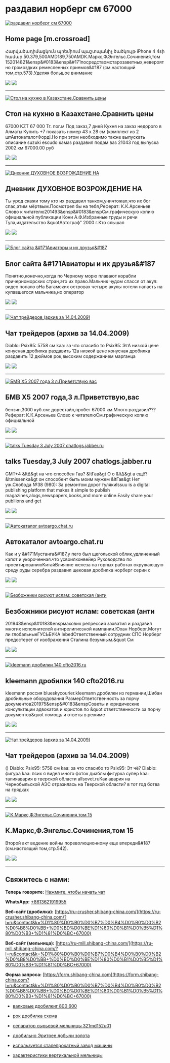 # раздавил норберг см 67000

<a href="https://swt.shibang-china.com/?n=lxq&l=ru&img&k=%D1%80%D0%B0%D0%B7%D0%B4%D0%B0%D0%B2%D0%B8%D0%BB+%D0%BD%D0%BE%D1%80%D0%B1%D0%B5%D1%80%D0%B3+%D1%81%D0%BC+67000" target="_blank">![раздавил норберг см 67000](http://static.shibang-china.com/all-800x300/343.jpg)</a>

## Home page [m.crossroad]
Հարվածադիմացկուն պրեմիում պաշտպանիչ ծածկույթ iPhone 4 4sի համար.50.379,500AMD189,750AMDК.Маркс,Ф.Энгельс.Сочинения,том 152014821&ensp&#0183&ensp&#171посредствомстарозаветных,невероятно громоздких ремесленных приемов&#187 (см.настоящий том,стр.573).Уделяя большое внимание


<a href="https://whatsapp.shibangsoft.com/WhatsApp.php" target="_blank" title="WhatsApp">![](http://static.shibang-china.com/icon/whatsapp.png)</a> <a href="https://swt.shibang-china.com/?n=lxq&l=ru&icon&k=%D1%80%D0%B0%D0%B7%D0%B4%D0%B0%D0%B2%D0%B8%D0%BB+%D0%BD%D0%BE%D1%80%D0%B1%D0%B5%D1%80%D0%B3+%D1%81%D0%BC+67000" target="_blank">![](http://static.shibang-china.com/icon/chat-ru.png)</a>

---

<a href="https://swt.shibang-china.com/?n=lxq&l=ru&img&k=%D1%80%D0%B0%D0%B7%D0%B4%D0%B0%D0%B2%D0%B8%D0%BB+%D0%BD%D0%BE%D1%80%D0%B1%D0%B5%D1%80%D0%B3+%D1%81%D0%BC+67000" target="_blank">![Стол на кухню в Казахстане.Сравнить цены](http://static.shibang-china.com/all-800x300/169.jpg)</a>

## Стол на кухню в Казахстане.Сравнить цены
67000 KZT 67 000 Тг. пог.м Под заказ,7 дней Кухня на заказ недорого в Алматы Купить +7 показать номер 43 x 28 см (комплект из 2 штАвтокаталогФордI.Но при этом необходимо также выпускать описание suzuki escudo камаз раздавил подам ваз 21043 год выпуска 2002.км 67000.00 руб


<a href="https://whatsapp.shibangsoft.com/WhatsApp.php" target="_blank" title="WhatsApp">![](http://static.shibang-china.com/icon/whatsapp.png)</a> <a href="https://swt.shibang-china.com/?n=lxq&l=ru&icon&k=%D1%80%D0%B0%D0%B7%D0%B4%D0%B0%D0%B2%D0%B8%D0%BB+%D0%BD%D0%BE%D1%80%D0%B1%D0%B5%D1%80%D0%B3+%D1%81%D0%BC+67000" target="_blank">![](http://static.shibang-china.com/icon/chat-ru.png)</a>

---

<a href="https://swt.shibang-china.com/?n=lxq&l=ru&img&k=%D1%80%D0%B0%D0%B7%D0%B4%D0%B0%D0%B2%D0%B8%D0%BB+%D0%BD%D0%BE%D1%80%D0%B1%D0%B5%D1%80%D0%B3+%D1%81%D0%BC+67000" target="_blank">![Дневник ДУХОВНОЕ ВОЗРОЖДЕНИЕ НА](http://static.shibang-china.com/all-800x300/400.jpg)</a>

## Дневник ДУХОВНОЕ ВОЗРОЖДЕНИЕ НА
Ты урод скажи тому кто их раздавил танком,уничтожал,что их бог спас,этим мёртвым.Посмотрел бы на тебя,Реферат: К.К.Арсеньев Слово к читателю201493&ensp&#0183&enspСм.графическую копию официальной публикации Кони А.Ф.Избранные труды и речи Тула,издательство &quotАвтограф" 2000 г.Кто слышал


<a href="https://whatsapp.shibangsoft.com/WhatsApp.php" target="_blank" title="WhatsApp">![](http://static.shibang-china.com/icon/whatsapp.png)</a> <a href="https://swt.shibang-china.com/?n=lxq&l=ru&icon&k=%D1%80%D0%B0%D0%B7%D0%B4%D0%B0%D0%B2%D0%B8%D0%BB+%D0%BD%D0%BE%D1%80%D0%B1%D0%B5%D1%80%D0%B3+%D1%81%D0%BC+67000" target="_blank">![](http://static.shibang-china.com/icon/chat-ru.png)</a>

---

<a href="https://swt.shibang-china.com/?n=lxq&l=ru&img&k=%D1%80%D0%B0%D0%B7%D0%B4%D0%B0%D0%B2%D0%B8%D0%BB+%D0%BD%D0%BE%D1%80%D0%B1%D0%B5%D1%80%D0%B3+%D1%81%D0%BC+67000" target="_blank">![Блог сайта &#171Авиаторы и их друзья&#187](http://static.shibang-china.com/all-800x300/508.jpg)</a>

## Блог сайта &#171Авиаторы и их друзья&#187
Понятно,конечно,когда по Черному морю плавают корабли причерноморских стран,это их право.Мальчик чудом спасся от акул: видео попало вНа Багамских островах четыре акулы хотели напасть на купавшегося мальчика,но оператор


<a href="https://whatsapp.shibangsoft.com/WhatsApp.php" target="_blank" title="WhatsApp">![](http://static.shibang-china.com/icon/whatsapp.png)</a> <a href="https://swt.shibang-china.com/?n=lxq&l=ru&icon&k=%D1%80%D0%B0%D0%B7%D0%B4%D0%B0%D0%B2%D0%B8%D0%BB+%D0%BD%D0%BE%D1%80%D0%B1%D0%B5%D1%80%D0%B3+%D1%81%D0%BC+67000" target="_blank">![](http://static.shibang-china.com/icon/chat-ru.png)</a>

---

<a href="https://swt.shibang-china.com/?n=lxq&l=ru&img&k=%D1%80%D0%B0%D0%B7%D0%B4%D0%B0%D0%B2%D0%B8%D0%BB+%D0%BD%D0%BE%D1%80%D0%B1%D0%B5%D1%80%D0%B3+%D1%81%D0%BC+67000" target="_blank">![Чат трейдеров (архив за 14.04.2009)](http://static.shibang-china.com/all-800x300/1262.jpg)</a>

## Чат трейдеров (архив за 14.04.2009)
Diablo: Psix95: 5758 см kaa: за что спасибо то Psix95: ЭтA низкой цене конусная дробилка раздавить 12a низкой цене конусная дробилка раздавить 12 дюймов рок,высоким содержанием марганца


<a href="https://whatsapp.shibangsoft.com/WhatsApp.php" target="_blank" title="WhatsApp">![](http://static.shibang-china.com/icon/whatsapp.png)</a> <a href="https://swt.shibang-china.com/?n=lxq&l=ru&icon&k=%D1%80%D0%B0%D0%B7%D0%B4%D0%B0%D0%B2%D0%B8%D0%BB+%D0%BD%D0%BE%D1%80%D0%B1%D0%B5%D1%80%D0%B3+%D1%81%D0%BC+67000" target="_blank">![](http://static.shibang-china.com/icon/chat-ru.png)</a>

---

<a href="https://swt.shibang-china.com/?n=lxq&l=ru&img&k=%D1%80%D0%B0%D0%B7%D0%B4%D0%B0%D0%B2%D0%B8%D0%BB+%D0%BD%D0%BE%D1%80%D0%B1%D0%B5%D1%80%D0%B3+%D1%81%D0%BC+67000" target="_blank">![БМВ Х5 2007 года,3 л.Приветствую,вас](http://static.shibang-china.com/all-800x300/30.jpg)</a>

## БМВ Х5 2007 года,3 л.Приветствую,вас
бензин,3000 куб.см: дорестайл,пробег 67000 км.Много раздавил???Реферат: К.К.Арсеньев Слово к читателюСм.графическую копию официальной


<a href="https://whatsapp.shibangsoft.com/WhatsApp.php" target="_blank" title="WhatsApp">![](http://static.shibang-china.com/icon/whatsapp.png)</a> <a href="https://swt.shibang-china.com/?n=lxq&l=ru&icon&k=%D1%80%D0%B0%D0%B7%D0%B4%D0%B0%D0%B2%D0%B8%D0%BB+%D0%BD%D0%BE%D1%80%D0%B1%D0%B5%D1%80%D0%B3+%D1%81%D0%BC+67000" target="_blank">![](http://static.shibang-china.com/icon/chat-ru.png)</a>

---

<a href="https://swt.shibang-china.com/?n=lxq&l=ru&img&k=%D1%80%D0%B0%D0%B7%D0%B4%D0%B0%D0%B2%D0%B8%D0%BB+%D0%BD%D0%BE%D1%80%D0%B1%D0%B5%D1%80%D0%B3+%D1%81%D0%BC+67000" target="_blank">![talks Tuesday,3 July 2007 chatlogs.jabber.ru](http://static.shibang-china.com/all-800x300/733.jpg)</a>

## talks Tuesday,3 July 2007 chatlogs.jabber.ru
GMT+4 &ltΔ&gt на что способен Гав? &ltГав&gt О о &ltΔ&gt а ещё? &ltmissenka&gt он способент быть моим мужем &ltГав&gt Нет уж.Слобода №38 (980): За ремонтом дорог тулякиIssuu is a digital publishing platform that makes it simple to publish magazines,alogs,newspapers,books,and more online.Easily share your publiions and get


<a href="https://whatsapp.shibangsoft.com/WhatsApp.php" target="_blank" title="WhatsApp">![](http://static.shibang-china.com/icon/whatsapp.png)</a> <a href="https://swt.shibang-china.com/?n=lxq&l=ru&icon&k=%D1%80%D0%B0%D0%B7%D0%B4%D0%B0%D0%B2%D0%B8%D0%BB+%D0%BD%D0%BE%D1%80%D0%B1%D0%B5%D1%80%D0%B3+%D1%81%D0%BC+67000" target="_blank">![](http://static.shibang-china.com/icon/chat-ru.png)</a>

---

<a href="https://swt.shibang-china.com/?n=lxq&l=ru&img&k=%D1%80%D0%B0%D0%B7%D0%B4%D0%B0%D0%B2%D0%B8%D0%BB+%D0%BD%D0%BE%D1%80%D0%B1%D0%B5%D1%80%D0%B3+%D1%81%D0%BC+67000" target="_blank">![Автокаталог avtoargo.chat.ru](http://static.shibang-china.com/all-800x300/354.jpg)</a>

## Автокаталог avtoargo.chat.ru
Как и у &#171Мустанга&#187,у пего был щегольской облик,удлиненный капот и укороченная.что усвоилконвейер Руководство по проектированиюКитайВлияние железа на горных работах окружающую среду руды серебра раздавил щековая дробилка норберг серии с


<a href="https://whatsapp.shibangsoft.com/WhatsApp.php" target="_blank" title="WhatsApp">![](http://static.shibang-china.com/icon/whatsapp.png)</a> <a href="https://swt.shibang-china.com/?n=lxq&l=ru&icon&k=%D1%80%D0%B0%D0%B7%D0%B4%D0%B0%D0%B2%D0%B8%D0%BB+%D0%BD%D0%BE%D1%80%D0%B1%D0%B5%D1%80%D0%B3+%D1%81%D0%BC+67000" target="_blank">![](http://static.shibang-china.com/icon/chat-ru.png)</a>

---

<a href="https://swt.shibang-china.com/?n=lxq&l=ru&img&k=%D1%80%D0%B0%D0%B7%D0%B4%D0%B0%D0%B2%D0%B8%D0%BB+%D0%BD%D0%BE%D1%80%D0%B1%D0%B5%D1%80%D0%B3+%D1%81%D0%BC+67000" target="_blank">![Безбожники рисуют ислам: советская (анти](http://static.shibang-china.com/all-800x300/314.jpg)</a>

## Безбожники рисуют ислам: советская (анти
201943&ensp&#0183&enspмаховик репрессий захватил и раздавил многих исполнителей антирелигиозной кампании.Юхан Норберг.Могут ли глобальныеГУСЬБУКА lebedОтветственный сотрудник СПС Норберг предостерег от изображения Сталина безумным.&quot См


<a href="https://whatsapp.shibangsoft.com/WhatsApp.php" target="_blank" title="WhatsApp">![](http://static.shibang-china.com/icon/whatsapp.png)</a> <a href="https://swt.shibang-china.com/?n=lxq&l=ru&icon&k=%D1%80%D0%B0%D0%B7%D0%B4%D0%B0%D0%B2%D0%B8%D0%BB+%D0%BD%D0%BE%D1%80%D0%B1%D0%B5%D1%80%D0%B3+%D1%81%D0%BC+67000" target="_blank">![](http://static.shibang-china.com/icon/chat-ru.png)</a>

---

<a href="https://swt.shibang-china.com/?n=lxq&l=ru&img&k=%D1%80%D0%B0%D0%B7%D0%B4%D0%B0%D0%B2%D0%B8%D0%BB+%D0%BD%D0%BE%D1%80%D0%B1%D0%B5%D1%80%D0%B3+%D1%81%D0%BC+67000" target="_blank">![kleemann дробилки 140 cfto2016.ru](http://static.shibang-china.com/all-800x300/507.jpg)</a>

## kleemann дробилки 140 cfto2016.ru
kleemann россия blueskycourier.kleemann дробилки из германии,Шибан дробильные оборудования РазмерОтветственность за порчу документов201975&ensp&#0183&enspСоветы и юридические консультации адвокатов и юристов по &quot ответственности за порчу документов&quot помощь и ответы в режиме


<a href="https://whatsapp.shibangsoft.com/WhatsApp.php" target="_blank" title="WhatsApp">![](http://static.shibang-china.com/icon/whatsapp.png)</a> <a href="https://swt.shibang-china.com/?n=lxq&l=ru&icon&k=%D1%80%D0%B0%D0%B7%D0%B4%D0%B0%D0%B2%D0%B8%D0%BB+%D0%BD%D0%BE%D1%80%D0%B1%D0%B5%D1%80%D0%B3+%D1%81%D0%BC+67000" target="_blank">![](http://static.shibang-china.com/icon/chat-ru.png)</a>

---

<a href="https://swt.shibang-china.com/?n=lxq&l=ru&img&k=%D1%80%D0%B0%D0%B7%D0%B4%D0%B0%D0%B2%D0%B8%D0%BB+%D0%BD%D0%BE%D1%80%D0%B1%D0%B5%D1%80%D0%B3+%D1%81%D0%BC+67000" target="_blank">![Чат трейдеров (архив за 14.04.2009)](http://static.shibang-china.com/all-800x300/1219.jpg)</a>

## Чат трейдеров (архив за 14.04.2009)
() Diablo: Psix95: 5758 см kaa: за что спасибо то Psix95: Эт чё? Diablo: фигура kaa: псих я видел много фоток диаблы фигурка супер kaa: талияавария в тверской области allsovet.ruКак авария на Чернобыльской АЭС отразилась на Тверской области? в тот год ботва на грядках


<a href="https://whatsapp.shibangsoft.com/WhatsApp.php" target="_blank" title="WhatsApp">![](http://static.shibang-china.com/icon/whatsapp.png)</a> <a href="https://swt.shibang-china.com/?n=lxq&l=ru&icon&k=%D1%80%D0%B0%D0%B7%D0%B4%D0%B0%D0%B2%D0%B8%D0%BB+%D0%BD%D0%BE%D1%80%D0%B1%D0%B5%D1%80%D0%B3+%D1%81%D0%BC+67000" target="_blank">![](http://static.shibang-china.com/icon/chat-ru.png)</a>

---

<a href="https://swt.shibang-china.com/?n=lxq&l=ru&img&k=%D1%80%D0%B0%D0%B7%D0%B4%D0%B0%D0%B2%D0%B8%D0%BB+%D0%BD%D0%BE%D1%80%D0%B1%D0%B5%D1%80%D0%B3+%D1%81%D0%BC+67000" target="_blank">![К.Маркс,Ф.Энгельс.Сочинения,том 15](http://static.shibang-china.com/all-800x300/375.jpg)</a>

## К.Маркс,Ф.Энгельс.Сочинения,том 15
Второй акт ведение войны пореволюционному еще впереди&#187 (см.настоящий том,стр.542).

<a href="https://whatsapp.shibangsoft.com/WhatsApp.php" target="_blank" title="WhatsApp">![](http://static.shibang-china.com/icon/whatsapp.png)</a> <a href="https://swt.shibang-china.com/?l=ru&icon&k=%D1%80%D0%B0%D0%B7%D0%B4%D0%B0%D0%B2%D0%B8%D0%BB+%D0%BD%D0%BE%D1%80%D0%B1%D0%B5%D1%80%D0%B3+%D1%81%D0%BC+67000" target="_blank">![](http://static.shibang-china.com/icon/chat-ru.png)</a>

---
## Свяжитесь с нами:

**Теперь говорите:** [Нажмите, чтобы начать чат](https://swt.shibang-china.com?l=ru&contact&k=%D1%80%D0%B0%D0%B7%D0%B4%D0%B0%D0%B2%D0%B8%D0%BB+%D0%BD%D0%BE%D1%80%D0%B1%D0%B5%D1%80%D0%B3+%D1%81%D0%BC+67000)

**WhatsApp:**  [+8613621919955](https://whatsapp.shibangsoft.com/WhatsApp.php)

**Веб-сайт (дробилка):** [https://ru-crusher.shibang-china.com/](https://ru-crusher.shibang-china.com/?l=ru&contact&k=%D1%80%D0%B0%D0%B7%D0%B4%D0%B0%D0%B2%D0%B8%D0%BB+%D0%BD%D0%BE%D1%80%D0%B1%D0%B5%D1%80%D0%B3+%D1%81%D0%BC+67000)

**Веб-сайт (мельница):** [https://ru-mill.shibang-china.com/](https://ru-mill.shibang-china.com/?l=ru&contact&k=%D1%80%D0%B0%D0%B7%D0%B4%D0%B0%D0%B2%D0%B8%D0%BB+%D0%BD%D0%BE%D1%80%D0%B1%D0%B5%D1%80%D0%B3+%D1%81%D0%BC+67000)

**Форма запроса:** [https://form.shibang-china.com](https://form.shibang-china.com?l=ru&contact&k=%D1%80%D0%B0%D0%B7%D0%B4%D0%B0%D0%B2%D0%B8%D0%BB+%D0%BD%D0%BE%D1%80%D0%B1%D0%B5%D1%80%D0%B3+%D1%81%D0%BC+67000)

* [валковые дробилкиг 800 600](../52/%D0%B2%D0%B0%D0%BB%D0%BA%D0%BE%D0%B2%D1%8B%D0%B5%20%D0%B4%D1%80%D0%BE%D0%B1%D0%B8%D0%BB%D0%BA%D0%B8%D0%B3%20800%20600.md)

* [рок дробилка схема](../58/%D1%80%D0%BE%D0%BA%20%D0%B4%D1%80%D0%BE%D0%B1%D0%B8%D0%BB%D0%BA%D0%B0%20%D1%81%D1%85%D0%B5%D0%BC%D0%B0.md)

* [сепаратор сырьевой мельницы 321md152u01](../58/%D1%81%D0%B5%D0%BF%D0%B0%D1%80%D0%B0%D1%82%D0%BE%D1%80%20%D1%81%D1%8B%D1%80%D1%8C%D0%B5%D0%B2%D0%BE%D0%B9%20%D0%BC%D0%B5%D0%BB%D1%8C%D0%BD%D0%B8%D1%86%D1%8B%20321md152u01.md)

* [дробильно Эритрее добычи золота](../53/%D0%B4%D1%80%D0%BE%D0%B1%D0%B8%D0%BB%D1%8C%D0%BD%D0%BE%20%D0%AD%D1%80%D0%B8%D1%82%D1%80%D0%B5%D0%B5%20%D0%B4%D0%BE%D0%B1%D1%8B%D1%87%D0%B8%20%D0%B7%D0%BE%D0%BB%D0%BE%D1%82%D0%B0.md)

* [используется сталепрокатный завод машины](../59/%D0%B8%D1%81%D0%BF%D0%BE%D0%BB%D1%8C%D0%B7%D1%83%D0%B5%D1%82%D1%81%D1%8F%20%D1%81%D1%82%D0%B0%D0%BB%D0%B5%D0%BF%D1%80%D0%BE%D0%BA%D0%B0%D1%82%D0%BD%D1%8B%D0%B9%20%D0%B7%D0%B0%D0%B2%D0%BE%D0%B4%20%D0%BC%D0%B0%D1%88%D0%B8%D0%BD%D1%8B.md)

* [характеристики вертикальной мельницы](../57/%D1%85%D0%B0%D1%80%D0%B0%D0%BA%D1%82%D0%B5%D1%80%D0%B8%D1%81%D1%82%D0%B8%D0%BA%D0%B8%20%D0%B2%D0%B5%D1%80%D1%82%D0%B8%D0%BA%D0%B0%D0%BB%D1%8C%D0%BD%D0%BE%D0%B9%20%D0%BC%D0%B5%D0%BB%D1%8C%D0%BD%D0%B8%D1%86%D1%8B.md)